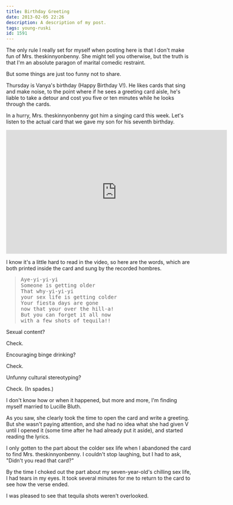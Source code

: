 ```yaml
---
title: Birthday Greeting
date: 2013-02-05 22:26
description: A description of my post.
tags: young-ruski
id: 1591
---
```

The only rule I really set for myself when posting here is that I don't make fun of Mrs. theskinnyonbenny.  She might tell you otherwise, but the truth is that I'm an absolute paragon of marital comedic restraint.

But some things are just too funny not to share.

Thursday is Vanya's birthday (Happy Birthday V!).  He likes cards that sing and make noise, to the point where if he sees a greeting card aisle, he's liable to take a detour and cost you five or ten minutes while he looks through the cards.  

In a hurry, Mrs. theskinnyonbenny got him a singing card this week.  Let's listen to the actual card that we gave my son for his seventh birthday.
<span class="spanEndPreview">&nbsp;</span>
<iframe src="http://player.vimeo.com/video/59033926?byline=0&amp;portrait=0&amp;color=ffffff" width="600" height="337" frameborder="0" webkitAllowFullScreen mozallowfullscreen allowFullScreen></iframe> 

I know it's a little hard to read in the video, so here are the words, which are both printed inside the card and sung by the recorded hombres.

<blockquote><pre>Aye-yi-yi-yi
Someone is getting older
That why-yi-yi-yi
your sex life is getting colder
Your fiesta days are gone
now that your over the hill-a!
But you can forget it all now
with a few shots of tequila!!</pre></blockquote>

Sexual content?

Check.

Encouraging binge drinking?

Check.

Unfunny cultural stereotyping?

Check.  (In spades.)

I don't know how or when it happened, but more and more, I'm finding myself married to Lucille Bluth.

As you saw, she clearly took the time to open the card and write a greeting.  But she wasn't paying attention, and she had no idea what she had given V until I opened it (some time after he had already put it aside), and started reading the lyrics.

I only gotten to the part about the colder sex life when I abandoned the card to find Mrs. theskinnyonbenny.  I couldn't stop laughing, but I had to ask, "Didn't you read that card?"

By the time I choked out the part about my seven-year-old's chilling sex life, I had tears in my eyes.  It took several minutes for me to return to the card to see how the verse ended.  

I was pleased to see that tequila shots weren't overlooked.

